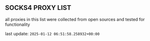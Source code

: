 ## SOCKS4 PROXY LIST

all proxies in this list were collected from open sources and tested for functionality

last update: `2025-01-12 06:51:58.258932+00:00`